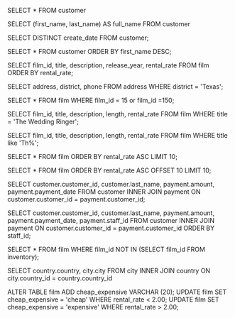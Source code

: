 SELECT * FROM customer

SELECT (first_name, last_name) AS full_name FROM customer

SELECT DISTINCT create_date
FROM customer;

SELECT * FROM customer ORDER BY first_name DESC;

SELECT film_id, title, description, release_year, rental_rate FROM film ORDER BY rental_rate;

SELECT address, district, phone FROM address 
WHERE district = 'Texas';

SELECT * FROM film
WHERE film_id = 15 or film_id =150;

SELECT film_id, title, description, length, rental_rate FROM film 
WHERE title = 'The Wedding Ringer';

SELECT film_id, title, description, length, rental_rate FROM film 
WHERE title like 'Th%';

SELECT * FROM film ORDER BY rental_rate ASC LIMIT 10;

SELECT * FROM film ORDER BY rental_rate ASC OFFSET 10 LIMIT 10;

SELECT customer.customer_id, customer.last_name, payment.amount, payment.payment_date
FROM customer
INNER JOIN payment 
ON customer.customer_id = payment.customer_id;

SELECT customer.customer_id, customer.last_name, payment.amount, payment.payment_date, payment.staff_id
FROM customer
INNER JOIN payment
ON customer.customer_id = payment.customer_id
ORDER BY staff_id;

SELECT * FROM film 
WHERE film_id NOT IN (SELECT film_id FROM inventory);

SELECT country.country, city.city
FROM city
INNER JOIN country
ON city.country_id = country.country_id

ALTER TABLE film
ADD cheap_expensive VARCHAR (20);
UPDATE film 
SET cheap_expensive = 'cheap'
WHERE rental_rate < 2.00;
UPDATE film 
SET cheap_expensive = 'expensive'
WHERE rental_rate > 2.00;